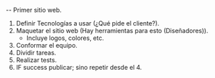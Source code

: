 -- Primer sitio web.
1. Definir Tecnologías a usar (¿Qué pide el cliente?).
2. Maquetar el sitio web (Hay herramientas para esto (Diseñadores)).
    - Incluye logos, colores, etc.
3. Conformar el equipo.
4. Dividir tareas.
5. Realizar tests.
6. IF success publicar; sino repetir desde el 4. 

